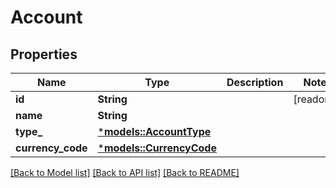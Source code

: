 # Account

## Properties
Name | Type | Description | Notes
------------ | ------------- | ------------- | -------------
**id** | **String** |  | [readonly] 
**name** | **String** |  | 
**type_** | [***models::AccountType**](AccountType.md) |  | 
**currency_code** | [***models::CurrencyCode**](CurrencyCode.md) |  | 

[[Back to Model list]](../README.md#documentation-for-models) [[Back to API list]](../README.md#documentation-for-api-endpoints) [[Back to README]](../README.md)


